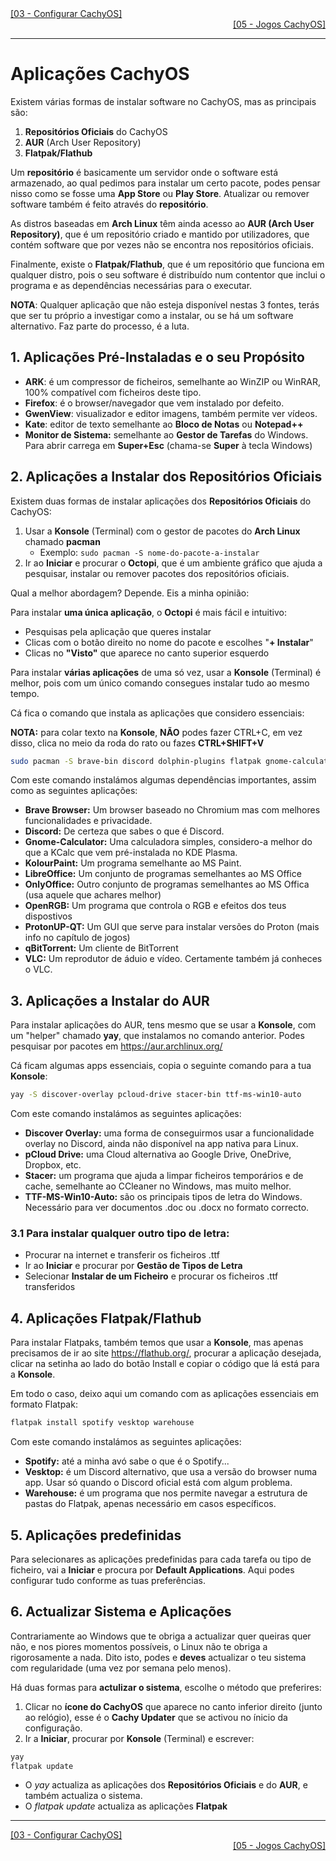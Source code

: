 <div align="left">
  <a href="https://github.com/DarKouto/guia-instalacao-linux-pt-pt/blob/main/03-Configurar-CachyOS.md">[03 - Configurar CachyOS]</a>
</div>
<div align="right">
  <a href="https://github.com/DarKouto/guia-instalacao-linux-pt-pt/blob/main/05-Jogos-CachyOS.md">[05 - Jogos CachyOS]</a>
</div>
<hr>

# Aplicações CachyOS
Existem várias formas de instalar software no CachyOS, mas as principais são:
1. **Repositórios Oficiais** do CachyOS
2. **AUR** (Arch User Repository)
3. **Flatpak/Flathub**

Um **repositório** é basicamente um servidor onde o software está armazenado, ao qual pedimos para instalar um certo pacote, podes pensar nisso como se fosse uma **App Store** ou **Play Store**. Atualizar ou remover software também é feito através do **repositório**.

As distros baseadas em **Arch Linux** têm ainda acesso ao **AUR (Arch User Repository)**, que é um repositório criado e mantido por utilizadores, que contém software que por vezes não se encontra nos repositórios oficiais.

Finalmente, existe o **Flatpak/Flathub**, que é um repositório que funciona em qualquer distro, pois o seu software é distribuído num contentor que inclui o programa e as dependências necessárias para o executar.

**NOTA**: Qualquer aplicação que não esteja disponível nestas 3 fontes, terás que ser tu próprio a investigar como a instalar, ou se há um software alternativo. Faz parte do processo, é a luta.

## 1. Aplicações Pré-Instaladas e o seu Propósito
- **ARK**: é um compressor de ficheiros, semelhante ao WinZIP ou WinRAR, 100% compatível com ficheiros deste tipo.
- **Firefox**: é o browser/navegador que vem instalado por defeito.
- **GwenView**: visualizador e editor imagens, também permite ver vídeos.
- **Kate**: editor de texto semelhante ao **Bloco de Notas** ou **Notepad++**
- **Monitor de Sistema:** semelhante ao **Gestor de Tarefas** do Windows. Para abrir carrega em **Super+Esc** (chama-se **Super** à tecla Windows)

## 2. Aplicações a Instalar dos Repositórios Oficiais
Existem duas formas de instalar aplicações dos **Repositórios Oficiais** do CachyOS:
1. Usar a **Konsole** (Terminal) com o gestor de pacotes do **Arch Linux** chamado **pacman**
   - Exemplo: `sudo pacman -S nome-do-pacote-a-instalar`
2. Ir ao **Iniciar** e procurar o **Octopi**, que é um ambiente gráfico que ajuda a pesquisar, instalar ou remover pacotes dos repositórios oficiais.

Qual a melhor abordagem? Depende. Eis a minha opinião:

Para instalar **uma única aplicação**, o **Octopi** é mais fácil e intuitivo:
- Pesquisas pela aplicação que queres instalar
- Clicas com o botão direito no nome do pacote e escolhes "**+ Instalar**"
- Clicas no **"Visto"** que aparece no canto superior esquerdo

Para instalar **várias aplicações** de uma só vez, usar a **Konsole** (Terminal) é melhor, pois com um único comando consegues instalar tudo ao mesmo tempo.

Cá fica o comando que instala as aplicações que considero essenciais:

**NOTA:** para colar texto na **Konsole**, **NÃO** podes fazer CTRL+C, em vez disso, clica no meio da roda do rato ou fazes **CTRL+SHIFT+V**
```bash
sudo pacman -S brave-bin discord dolphin-plugins flatpak gnome-calculator kio-admin kolourpaint libreoffice-still-pt onlyoffice-bin openrgb protonup-qt qbittorrent vlc vlc-plugins-all yay zsh
```

Com este comando instalámos algumas dependências importantes, assim como as seguintes aplicações:
- **Brave Browser:** Um browser baseado no Chromium mas com melhores funcionalidades e privacidade.
- **Discord:** De certeza que sabes o que é Discord.
- **Gnome-Calculator:** Uma calculadora simples, considero-a melhor do que a KCalc que vem pré-instalada no KDE Plasma.
- **KolourPaint:** Um programa semelhante ao MS Paint.
- **LibreOffice:** Um conjunto de programas semelhantes ao MS Office
- **OnlyOffice:** Outro conjunto de programas semelhantes ao MS Offica (usa aquele que achares melhor)
- **OpenRGB:** Um programa que controla o RGB e efeitos dos teus dispostivos
- **ProtonUP-QT:** Um GUI que serve para instalar versões do Proton (mais info no capítulo de jogos)
- **qBitTorrent:** Um cliente de BitTorrent
- **VLC:** Um reprodutor de áduio e vídeo. Certamente também já conheces o VLC.

## 3. Aplicações a Instalar do AUR
Para instalar aplicações do AUR, tens mesmo que se usar a **Konsole**, com um "helper" chamado **yay**, que instalamos no comando anterior. Podes pesquisar por pacotes em https://aur.archlinux.org/

Cá ficam algumas apps essenciais, copia o seguinte comando para a tua **Konsole**:
```bash
yay -S discover-overlay pcloud-drive stacer-bin ttf-ms-win10-auto
```
Com este comando instalámos as seguintes aplicações:
- **Discover Overlay:** uma forma de conseguirmos usar a funcionalidade overlay no Discord, ainda não disponível na app nativa para Linux.
- **pCloud Drive:** uma Cloud alternativa ao Google Drive, OneDrive, Dropbox, etc.
- **Stacer:** um programa que ajuda a limpar ficheiros temporários e de cache, semelhante ao CCleaner no Windows, mas muito melhor.
- **TTF-MS-Win10-Auto:** são os principais tipos de letra do Windows. Necessário para ver documentos .doc ou .docx no formato correcto.

### 3.1 Para instalar qualquer outro tipo de letra:
- Procurar na internet e transferir os ficheiros .ttf
- Ir ao **Iniciar** e procurar por **Gestão de Tipos de Letra**
- Selecionar **Instalar de um Ficheiro** e procurar os ficheiros .ttf transferidos

## 4. Aplicações Flatpak/Flathub
Para instalar Flatpaks, também temos que usar a **Konsole**, mas apenas precisamos de ir ao site https://flathub.org/, procurar a aplicação desejada, clicar na setinha ao lado do botão Install e copiar o código que lá está para a **Konsole**.

Em todo o caso, deixo aqui um comando com as aplicações essenciais em formato Flatpak:
```bash
flatpak install spotify vesktop warehouse
```
Com este comando instalámos as seguintes aplicações:
- **Spotify:** até a minha avó sabe o que é o Spotify...
- **Vesktop:** é um Discord alternativo, que usa a versão do browser numa app. Usar só quando o Discord oficial está com algum problema.
- **Warehouse:** é um programa que nos permite navegar a estrutura de pastas do Flatpak, apenas necessário em casos específicos.

## 5. Aplicações predefinidas
Para selecionares as aplicações predefinidas para cada tarefa ou tipo de ficheiro, vai a **Iniciar** e procura por **Default Applications**. Aqui podes configurar tudo conforme as tuas preferências.

## 6. Actualizar Sistema e Aplicações
Contrariamente ao Windows que te obriga a actualizar quer queiras quer não, e nos piores momentos possíveis, o Linux não te obriga a rigorosamente a nada. Dito isto, podes e **deves** actualizar o teu sistema com regularidade (uma vez por semana pelo menos).

Há duas formas para **actulizar o sistema**, escolhe o método que preferires:
1. Clicar no **ícone do CachyOS** que aparece no canto inferior direito (junto ao relógio), esse é o **Cachy Updater** que se activou no ínicio da configuração.
2. Ir a **Iniciar**, procurar por **Konsole** (Terminal) e escrever:
```bash
yay
flatpak update
```
- O *yay* actualiza as aplicações dos **Repositórios Oficiais** e do **AUR**, e também actualiza o sistema.
- O *flatpak update* actualiza as aplicações **Flatpak**

<hr>
<div align="left">
  <a href="https://github.com/DarKouto/guia-instalacao-linux-pt-pt/blob/main/03-Configurar-CachyOS.md">[03 - Configurar CachyOS]</a>
</div>
<div align="right">
  <a href="https://github.com/DarKouto/guia-instalacao-linux-pt-pt/blob/main/05-Jogos-CachyOS.md">[05 - Jogos CachyOS]</a>
</div>
